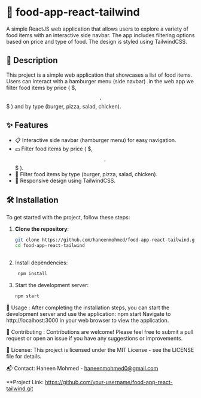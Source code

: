 # 🍔 food-app-react-tailwind

A simple ReactJS web application that allows users to explore a variety of food items with an interactive side navbar. The app includes filtering options based on price and type of food. The design is styled using TailwindCSS.

## 📖 Description

This project is a simple web application that showcases a list of food items. Users can interact with a hamburger menu (side navbar) .in the web app we filter food items by price ( $, $$, $$$ ) and by type (burger, pizza, salad, chicken).

## ✨ Features

- 📋 Interactive side navbar (hamburger menu) for easy navigation.
- 💵 Filter food items by price ( $, $$, $$$ ).
- 🍔 Filter food items by type (burger, pizza, salad, chicken).
- 📱 Responsive design using TailwindCSS.

## 🛠️ Installation

To get started with the project, follow these steps:

1. **Clone the repository**:

   ```bash
   git clone https://github.com/haneenmohmed/food-app-react-tailwind.git
   cd food-app-react-tailwind
     
2. Install dependencies:
   ```bash
    npm install

3. Start the development server:
   ```bash
   npm start

   
🚀 Usage :
    After completing the installation steps, you can start the development server and use the application:
    npm start
    Navigate to http://localhost:3000 in your web browser to view the application.

🤝 Contributing :
    Contributions are welcome! Please feel free to submit a pull request or open an issue if you have any suggestions or improvements.

📜 License:
    This project is licensed under the MIT License - see the LICENSE file for details.

📬 Contact:
    Haneen Mohmed - haneenmohmed0@gmail.com
   
**Project Link: https://github.com/your-username/food-app-react-tailwind.git
